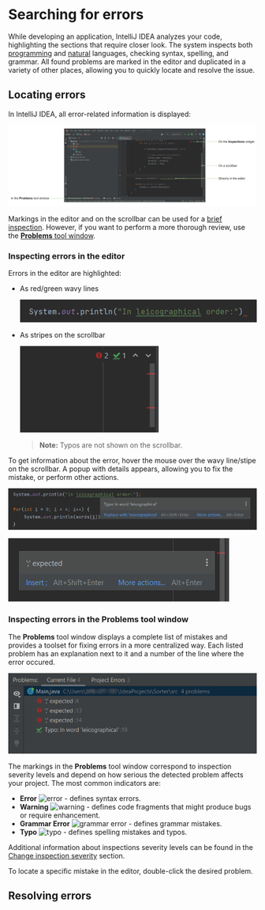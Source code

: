 # Searching for errors

While developing an application, IntelliJ IDEA analyzes your code, highlighting the sections that require closer look. The system inspects both [programming](https://www.jetbrains.com/help/idea/code-inspection.html) and [natural](https://www.jetbrains.com/help/idea/proofreading.html) languages, checking syntax, spelling, and grammar. All found problems are marked in the editor and duplicated in a variety of other places, allowing you to quickly locate and resolve the issue.

## Locating errors

In IntelliJ IDEA, all error-related information is displayed:

![errors overview](https://github.com/EPprivate/private_repo/blob/main/images/errors%20overview.png?raw=true)

Markings in the editor and on the scrollbar can be used for a [brief inspection](#inspecting-errors-in-the-editor). However, if you want to perform a more thorough review, use the [**Problems** tool window](#inspecting-errors-in-the-problems-tool-window).

### Inspecting errors in the editor

Errors in the editor are highlighted:

- As red/green wavy lines

  ![errors as wavy lines](https://github.com/EPprivate/private_repo/blob/main/images/errors%20as%20wavy%20lines.png?raw=true)
  
- As stripes on the scrollbar

  ![stripes on a scroll bar](https://github.com/EPprivate/private_repo/blob/main/images/stripes%20on%20a%20scroll%20bar.png?raw=true)
  
   > **Note:**
   > Typos are not shown on the scrollbar.

To get information about the error, hover the mouse over the wavy line/stipe on the scrollbar. A popup with details appears, allowing you to fix the mistake, or perform other actions.

![highlighting details](https://github.com/EPprivate/private_repo/blob/main/images/highlighting%20details.png?raw=true)

![highlighting details 2](https://github.com/EPprivate/private_repo/blob/main/images/highlighting%20details%202.png?raw=true)

### Inspecting errors in the Problems tool window

The **Problems** tool window displays a complete list of mistakes and provides a toolset for fixing errors in a more centralized way. Each listed problem has an explanation next to it and a number of the line where the error occured.

![problems tab](https://github.com/EPprivate/private_repo/blob/main/images/problems%20tab.png?raw=true)

The markings in the **Problems** tool window correspond to inspection severity levels and depend on how serious the detected problem affects your project. The most common indicators are:

- **Error** ![error](https://resources.jetbrains.com/help/img/idea/2022.2/app.general.balloonError.svg) - defines syntax errors.
- **Warning** ![warning](https://resources.jetbrains.com/help/img/idea/2022.2/app.general.warning.svg) - defines code fragments that might produce bugs or require enhancement.
- **Grammar Error** ![grammar error](https://resources.jetbrains.com/help/img/idea/2022.2/grazie.icons.grammarError.svg) - defines grammar mistakes.
- **Typo** ![typo](https://resources.jetbrains.com/help/img/idea/2022.2/app.general.inspectionsTypos.svg) - defines spelling mistakes and typos.

Additional information about inspections severity levels can be found in the [Change inspection severity](https://www.jetbrains.com/help/idea/configuring-inspection-severities.html) section.

To locate a specific mistake in the editor, double-click the desired problem.

## Resolving errors


